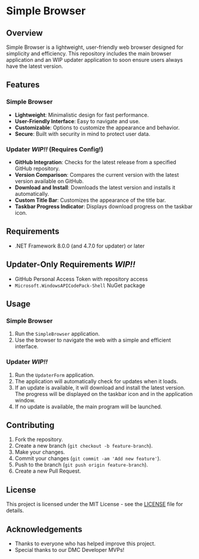 
# Simple Browser

## Overview

Simple Browser is a lightweight, user-friendly web browser designed for simplicity and efficiency. This repository includes the main browser application and an WIP updater application to soon ensure users always have the latest version.

## Features

### Simple Browser
- **Lightweight**: Minimalistic design for fast performance.
- **User-Friendly Interface**: Easy to navigate and use.
- **Customizable**: Options to customize the appearance and behavior.
- **Secure**: Built with security in mind to protect user data.

### Updater *WIP!!* (Requires Config!)
- **GitHub Integration**: Checks for the latest release from a specified GitHub repository.
- **Version Comparison**: Compares the current version with the latest version available on GitHub.
- **Download and Install**: Downloads the latest version and installs it automatically.
- **Custom Title Bar**: Customizes the appearance of the title bar.
- **Taskbar Progress Indicator**: Displays download progress on the taskbar icon.

## Requirements
- .NET Framework 8.0.0 (and 4.7.0 for updater) or later
## Updater-Only Requirements *WIP!!* 
- GitHub Personal Access Token with repository access
- `Microsoft.WindowsAPICodePack-Shell` NuGet package


## Usage

### Simple Browser

1. Run the `SimpleBrowser` application.
2. Use the browser to navigate the web with a simple and efficient interface.

### Updater *WIP!!*

1. Run the `UpdaterForm` application.
2. The application will automatically check for updates when it loads.
3. If an update is available, it will download and install the latest version. The progress will be displayed on the taskbar icon and in the application window.
4. If no update is available, the main program will be launched.

## Contributing

1. Fork the repository.
2. Create a new branch (`git checkout -b feature-branch`).
3. Make your changes.
4. Commit your changes (`git commit -am 'Add new feature'`).
5. Push to the branch (`git push origin feature-branch`).
6. Create a new Pull Request.

## License

This project is licensed under the MIT License - see the [LICENSE](LICENSE) file for details.

## Acknowledgements

- Thanks to everyone who has helped improve this project.
- Special thanks to our DMC Developer MVPs!
